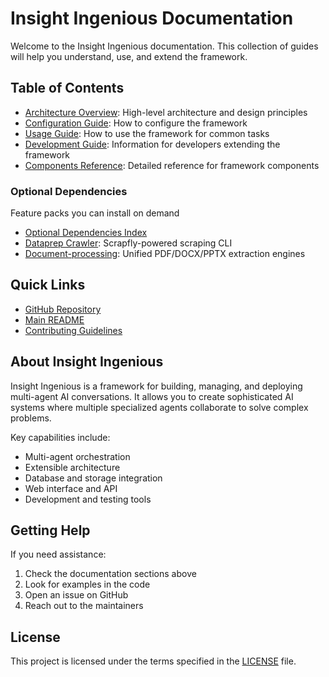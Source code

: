 # Insight Ingenious Documentation

Welcome to the Insight Ingenious documentation. This collection of guides will help you understand, use, and extend the framework.

## Table of Contents

- [Architecture Overview](architecture/README.md): High-level architecture and design principles
- [Configuration Guide](configuration/README.md): How to configure the framework
- [Usage Guide](usage/README.md): How to use the framework for common tasks
- [Development Guide](development/README.md): Information for developers extending the framework
- [Components Reference](components/README.md): Detailed reference for framework components

### Optional Dependencies
Feature packs you can install on demand

- [Optional Dependencies Index](optional_dependencies/README.md)
- [Dataprep Crawler](optional_dependencies/dataprep/README.md): Scrapfly-powered scraping CLI
- [Document-processing](optional_dependencies/document_processing/README.md): Unified PDF/DOCX/PPTX extraction engines

## Quick Links

- [GitHub Repository](https://github.com/Insight-Services-APAC/Insight_Ingenious)
- [Main README](../README.md)
- [Contributing Guidelines](../CONTRIBUTING.md)

## About Insight Ingenious

Insight Ingenious is a framework for building, managing, and deploying multi-agent AI conversations. It allows you to create sophisticated AI systems where multiple specialized agents collaborate to solve complex problems.

Key capabilities include:

- Multi-agent orchestration
- Extensible architecture
- Database and storage integration
- Web interface and API
- Development and testing tools

## Getting Help

If you need assistance:

1. Check the documentation sections above
2. Look for examples in the code
3. Open an issue on GitHub
4. Reach out to the maintainers

## License

This project is licensed under the terms specified in the [LICENSE](../LICENSE) file.
